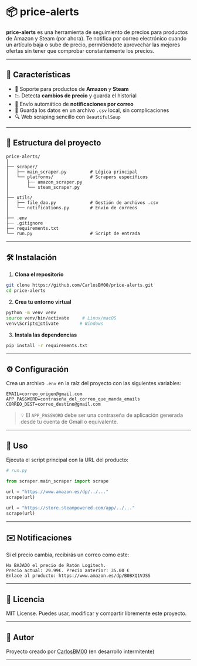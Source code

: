 
# 📦 price-alerts

**price-alerts** es una herramienta de seguimiento de precios para productos de Amazon y Steam (por ahora). Te notifica por correo electrónico cuando un artículo baja o sube de precio, permitiéndote aprovechar las mejores ofertas sin tener que comprobar constantemente los precios.

---

## 🚀 Características

- 🛒 Soporte para productos de **Amazon** y **Steam**
- 📉 Detecta **cambios de precio** y guarda el historial
- 📧 Envío automático de **notificaciones por correo**
- 💾 Guarda los datos en un archivo `.csv` local, sin complicaciones
- 🔍 Web scraping sencillo con `BeautifulSoup`

---

## 📂 Estructura del proyecto

```
price-alerts/
│
├── scraper/
│   ├── main_scraper.py         # Lógica principal
│   └── platforms/              # Scrapers específicos
│       ├── amazon_scraper.py
│       └── steam_scraper.py
│
├── utils/
│   ├── file_dao.py             # Gestión de archivos .csv
│   └── notifications.py        # Envío de correos
│
├── .env                       
├── .gitignore
├── requirements.txt
└── run.py                      # Script de entrada
```

---

## 🛠️ Instalación

1. **Clona el repositorio**

```bash
git clone https://github.com/CarlosBM00/price-alerts.git
cd price-alerts
```

2. **Crea tu entorno virtual**

```bash
python -m venv venv
source venv/bin/activate     # Linux/macOS
venv\Scriptsctivate        # Windows
```

3. **Instala las dependencias**

```bash
pip install -r requirements.txt
```

---

## ⚙️ Configuración

Crea un archivo `.env` en la raíz del proyecto con las siguientes variables:

```
EMAIL=correo_origen@gmail.com
APP_PASSWORD=contraseña_del_correo_que_manda_emails
CORREO_DEST=correo_destino@gmail.com
```

> 💡 El `APP_PASSWORD` debe ser una contraseña de aplicación generada desde tu cuenta de Gmail o equivalente.

---

## 🧪 Uso

Ejecuta el script principal con la URL del producto:

```python
# run.py

from scraper.main_scraper import scrape

url = "https://www.amazon.es/dp/../..."
scrape(url)

url = "https://store.steampowered.com/app/../..."
scrape(url)
```

---

## ✉️ Notificaciones

Si el precio cambia, recibirás un correo como este:

```
Ha BAJADO el precio de Ratón Logitech.
Precio actual: 29.99€. Precio anterior: 35.00 €
Enlace al producto: https://www.amazon.es/dp/B0BXQ1VJSS
```

---

## 📝 Licencia

MIT License. Puedes usar, modificar y compartir libremente este proyecto.

---

## 🙌 Autor

Proyecto creado por [CarlosBM00](https://github.com/CarlosBM00) (en desarrollo intermitente)

---

